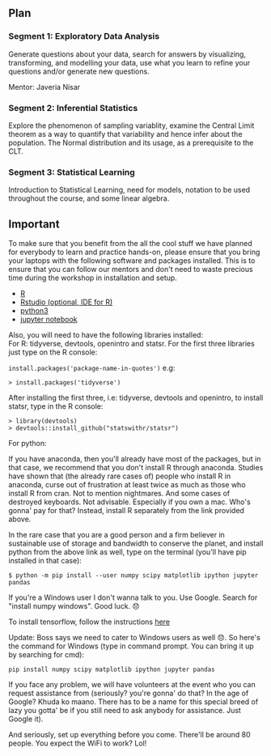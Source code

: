 ## Plan

### Segment 1: Exploratory Data Analysis

Generate questions about your data, search for answers by visualizing, transforming, and modelling your data, use what you learn to refine your questions and/or generate new questions.

Mentor: Javeria Nisar

### Segment 2: Inferential Statistics

Explore the phenomenon of sampling variablity, examine the Central Limit theorem as a way to quantify that variability and hence infer about the population. The Normal distribution and its usage, as a prerequisite to the CLT.

### Segment 3: Statistical Learning

Introduction to Statistical Learning, need for models, notation to be used throughout the course, and some linear algebra.

## Important

To make sure that you benefit from the all the cool stuff we have planned for everybody to learn and practice hands-on, please ensure that you bring your laptops with the following software and packages installed. This is to ensure that you can follow our mentors and don't need to waste precious time during the workshop in installation and setup.

- [R](https://cloud.r-project.org/)
- [Rstudio (optional, IDE for R)](https://www.rstudio.com/products/rstudio/download/)
- [python3](https://www.python.org/downloads/)
- [jupyter notebook](http://jupyter.org/)  

Also, you will need to have the following libraries installed:  
For R: tidyverse, devtools, openintro and statsr. For the first three libraries just type on the R console:

`install.packages('package-name-in-quotes')`
e.g:  

```
> install.packages('tidyverse')
```

After installing the first three, i.e: tidyverse, devtools and openintro, to install statsr, type in the R console: 

```
> library(devtools)
> devtools::install_github("statswithr/statsr")
```

For python: 

If you have anaconda, then you'll already have most of the packages, but in that case, we recommend that you don't install R through anaconda. Studies have shown that (the already rare cases of) people who install R in anaconda, curse out of frustration at least twice as much as those who install R from cran. Not to mention nightmares. And some cases of destroyed keyboards. Not advisable. Especially if you own a mac. Who's gonna' pay for that? Instead, install R separately from the link provided above. 

In the rare case that you are a good person and a firm believer in sustainable use of storage and bandwidth to conserve the planet, and install python from the above link as well, type on the terminal (you'll have pip installed in that case):  

```
$ python -m pip install --user numpy scipy matplotlib ipython jupyter pandas
```

If you're a Windows user I don't wanna talk to you. Use Google. Search for "install numpy windows". Good luck. :disappointed: 

To install tensorflow, follow the instructions [here](https://www.tensorflow.org/install/)

Update: Boss says we need to cater to Windows users as well :disappointed:. So here's the command for Windows (type in command prompt. You can bring it up by searching for cmd):

```
pip install numpy scipy matplotlib ipython jupyter pandas
```

If you face any problem, we will have volunteers at the event who you can request assistance from (seriously? you're gonna' do that? In the age of Google? Khuda ko maano. There has to be a name for this special breed of lazy you gotta' be if you still need to ask anybody for assistance. Just Google it).

And seriously, set up everything before you come. There'll be around 80 people. You expect the WiFi to work? Lol!

